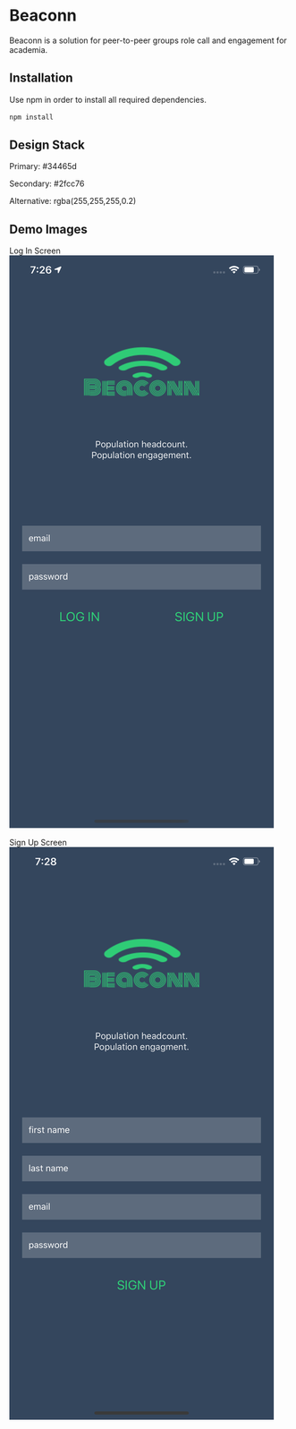 # Beaconn
Beaconn is a solution for peer-to-peer groups role call and engagement for academia.

## Installation
Use npm in order to install all required dependencies. 
```bash
npm install
```

## Design Stack
Primary: #34465d

Secondary: #2fcc76

Alternative: rgba(255,255,255,0.2)

## Demo Images
Log In Screen
![Image of Log In Screen](https://github.com/DevPSU/Beaconn/blob/Frontend/app/images/Demo_log_in.png)


Sign Up Screen
![Image of Sign Up Screen](https://github.com/DevPSU/Beaconn/blob/Frontend/app/images/Demo_sign_up.png)